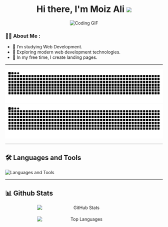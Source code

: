 <!-- ****************** Header ****************** -->
<div id="header" align="center">
  <h1>Hi there, I'm Moiz Ali <img src="https://media.giphy.com/media/hvRJCLFzcasrR4ia7z/giphy.gif" width="30px"/></h1>
</div>

<!-- ****************** About Me ****************** -->
<div align="center">
  <img src="https://media.giphy.com/media/dWesBcTLavkZuG35MI/giphy.gif" width="700" height="300" alt="Coding GIF"/>
</div>

### :technologist: About Me :
- 🌱 I’m studying Web Development.
- 🚀 Exploring modern web development technologies.
- 🎨 In my free time, I create landing pages.

---

![github contribution grid snake animation](https://raw.githubusercontent.com/shahradelahi/shahradelahi/output/github-contribution-grid-snake-dark.svg#gh-dark-mode-only)
![github contribution grid snake animation](https://raw.githubusercontent.com/shahradelahi/shahradelahi/output/github-contribution-grid-snake.svg#gh-light-mode-only)

---

## 🛠️ Languages and Tools

![Languages and Tools](https://skillicons.dev/icons?i=html,css,javascript,typescript,react,nodejs,express,postgres,mongodb,git,github,java,python,docker,aws)

---

## 📊 Github Stats  

<div align="center">
  <div style="display: flex; flex-wrap: wrap; justify-content: center; gap: 20px;">
    <img src="https://github-readme-stats.vercel.app/api?username=Moiz&show_icons=true&count_private=true&hide_border=true&bg_color=000000&title_color=ffffff&text_color=ffffff" alt="GitHub Stats" style="width: 45%; min-width: 300px;" />
    <img src="https://github-readme-stats.vercel.app/api/top-langs/?username=Moiz&hide_border=true&layout=compact&bg_color=000000&title_color=ffffff&text_color=ffffff" alt="Top Languages" style="width: 45%; min-width: 300px;" />
  </div>
</div>
